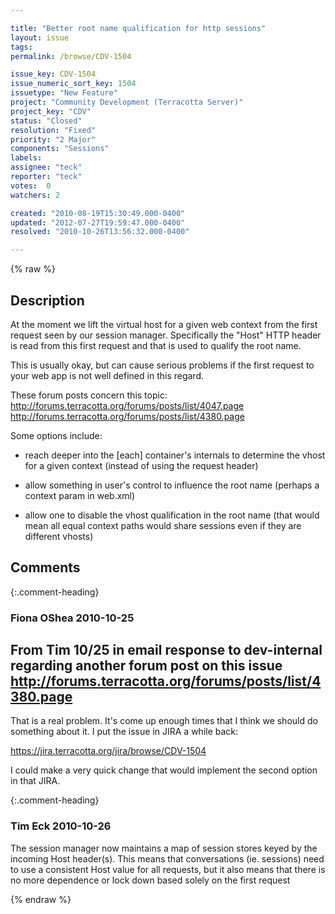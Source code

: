 ```yaml
---

title: "Better root name qualification for http sessions"
layout: issue
tags: 
permalink: /browse/CDV-1504

issue_key: CDV-1504
issue_numeric_sort_key: 1504
issuetype: "New Feature"
project: "Community Development (Terracotta Server)"
project_key: "CDV"
status: "Closed"
resolution: "Fixed"
priority: "2 Major"
components: "Sessions"
labels: 
assignee: "teck"
reporter: "teck"
votes:  0
watchers: 2

created: "2010-08-19T15:30:49.000-0400"
updated: "2012-07-27T19:59:47.000-0400"
resolved: "2010-10-26T13:56:32.000-0400"

---
```




{% raw %}



## Description

<div markdown="1" class="description">

At the moment we lift the virtual host for a given web context from the first request seen by our session manager. Specifically the "Host" HTTP header is read from this first request and that is used to qualify the root name. 

This is usually okay, but can cause serious problems if the first request to your web app is not well defined in this regard. 

These forum posts concern this topic:
  http://forums.terracotta.org/forums/posts/list/4047.page
  http://forums.terracotta.org/forums/posts/list/4380.page

Some options include: 
- reach deeper into the [each] container's internals to determine the vhost for a given context (instead of using the request header)

- allow something in user's control to influence the root name (perhaps a context param in web.xml)

- allow one to disable the vhost qualification in the root name (that would mean all equal context paths would share sessions even if they are different vhosts) 

</div>

## Comments


{:.comment-heading}
### **Fiona OShea** <span class="date">2010-10-25</span>

<div markdown="1" class="comment">

From Tim 10/25 in email response to dev-internal regarding another forum post on this issue
http://forums.terracotta.org/forums/posts/list/4380.page
---

That is a real problem. It's come up enough times that I think we should
do something about it. I put the issue in JIRA a while back:

https://jira.terracotta.org/jira/browse/CDV-1504

I could make a very quick change that would implement the second option in
that JIRA. 


</div>


{:.comment-heading}
### **Tim Eck** <span class="date">2010-10-26</span>

<div markdown="1" class="comment">

The session manager now maintains a map of session stores keyed by the incoming Host header(s). This means that conversations (ie. sessions) need to use a consistent Host value for all requests, but it also means that there is no more dependence or lock down based solely on the first request


</div>



{% endraw %}
